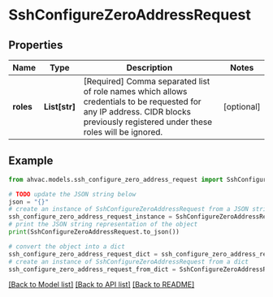 # SshConfigureZeroAddressRequest


## Properties

Name | Type | Description | Notes
------------ | ------------- | ------------- | -------------
**roles** | **List[str]** | [Required] Comma separated list of role names which allows credentials to be requested for any IP address. CIDR blocks previously registered under these roles will be ignored. | [optional] 

## Example

```python
from ahvac.models.ssh_configure_zero_address_request import SshConfigureZeroAddressRequest

# TODO update the JSON string below
json = "{}"
# create an instance of SshConfigureZeroAddressRequest from a JSON string
ssh_configure_zero_address_request_instance = SshConfigureZeroAddressRequest.from_json(json)
# print the JSON string representation of the object
print(SshConfigureZeroAddressRequest.to_json())

# convert the object into a dict
ssh_configure_zero_address_request_dict = ssh_configure_zero_address_request_instance.to_dict()
# create an instance of SshConfigureZeroAddressRequest from a dict
ssh_configure_zero_address_request_from_dict = SshConfigureZeroAddressRequest.from_dict(ssh_configure_zero_address_request_dict)
```
[[Back to Model list]](../README.md#documentation-for-models) [[Back to API list]](../README.md#documentation-for-api-endpoints) [[Back to README]](../README.md)


